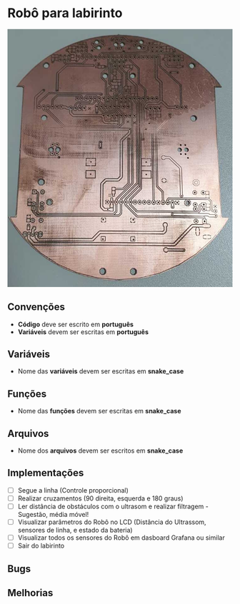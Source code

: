 # Robô para labirinto

<img src="board.jpeg">

## Convenções
- **Código** deve ser escrito em **português**
- **Variáveis** devem ser escritas em **português**

## Variáveis
- Nome das **variáveis** devem ser escritas em **snake_case**

## Funções
- Nome das **funções** devem ser escritas em **snake_case**

## Arquivos
- Nome dos **arquivos** devem ser escritos em **snake_case**

## Implementações
- [ ] Segue a linha (Controle proporcional) 
- [ ] Realizar cruzamentos (90 direita, esquerda e 180 graus) 
- [ ] Ler distância de obstáculos com o ultrasom e realizar filtragem - Sugestão, média móvel! 
- [ ] Visualizar parâmetros do Robô no LCD (Distância do Ultrassom, sensores de linha, e estado da bateria) 
- [ ] Visualizar todos os sensores do Robô em dasboard Grafana ou similar
- [ ] Sair do labirinto

## Bugs

## Melhorias